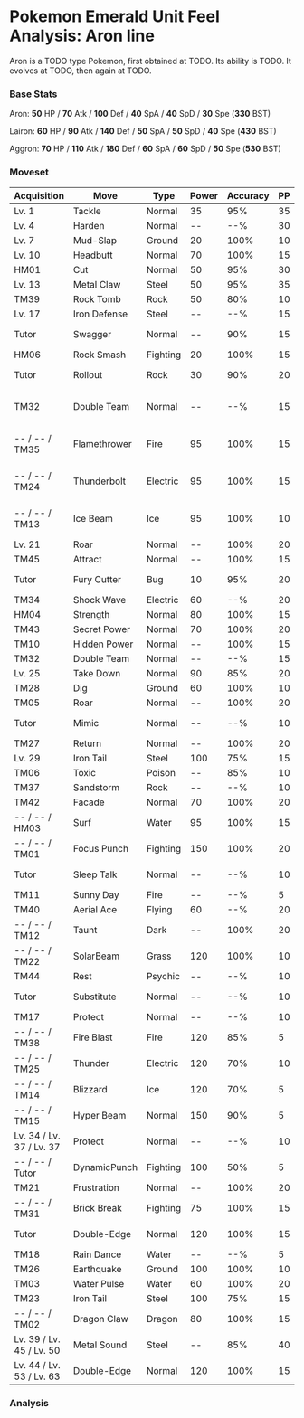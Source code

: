 # Pokemon Emerald Unit Feel Analysis: Aron line

Aron is a TODO type Pokemon, first obtained at TODO. Its ability is TODO. It evolves at TODO, then again at TODO.

### Base Stats

Aron: **50** HP / **70** Atk / **100** Def / **40** SpA / **40** SpD / **30** Spe (**330** BST)

Lairon: **60** HP / **90** Atk / **140** Def / **50** SpA / **50** SpD / **40** Spe (**430** BST)

Aggron: **70** HP / **110** Atk / **180** Def / **60** SpA / **60** SpD / **50** Spe (**530** BST)

### Moveset

|Acquisition             |Move        |Type    |Power|Accuracy|PP |Notes                    |
|---                     |---         |---     |---  |---     |---|---                      |
|Lv. 1                   |Tackle      |Normal  |35   |95%     |35 |                         |
|Lv. 4                   |Harden      |Normal  |--   |--%     |30 |                         |
|Lv. 7                   |Mud-Slap    |Ground  |20   |100%    |10 |                         |
|Lv. 10                  |Headbutt    |Normal  |70   |100%    |15 |                         |
|HM01                    |Cut         |Normal  |50   |95%     |30 |                         |
|Lv. 13                  |Metal Claw  |Steel   |50   |95%     |35 |                         |
|TM39                    |Rock Tomb   |Rock    |50   |80%     |10 |                         |
|Lv. 17                  |Iron Defense|Steel   |--   |--%     |15 |                         |
|Tutor                   |Swagger     |Normal  |--   |90%     |15 |Emerald only             |
|HM06                    |Rock Smash  |Fighting|20   |100%    |15 |                         |
|Tutor                   |Rollout     |Rock    |30   |90%     |20 |Emerald only             |
|TM32                    |Double Team |Normal  |--   |--%     |15 |Buy at Game Corner       |
|-- / -- / TM35          |Flamethrower|Fire    |95   |100%    |15 |Buy at Game Corner       |
|-- / -- / TM24          |Thunderbolt |Electric|95   |100%    |15 |Buy at Game Corner       |
|-- / -- / TM13          |Ice Beam    |Ice     |95   |100%    |10 |Buy at Game Corner       |
|Lv. 21                  |Roar        |Normal  |--   |100%    |20 |                         |
|TM45                    |Attract     |Normal  |--   |100%    |15 |                         |
|Tutor                   |Fury Cutter |Bug     |10   |95%     |20 |Emerald only             |
|TM34                    |Shock Wave  |Electric|60   |--%     |20 |                         |
|HM04                    |Strength    |Normal  |80   |100%    |15 |                         |
|TM43                    |Secret Power|Normal  |70   |100%    |20 |                         |
|TM10                    |Hidden Power|Normal  |--   |100%    |15 |                         |
|TM32                    |Double Team |Normal  |--   |--%     |15 |                         |
|Lv. 25                  |Take Down   |Normal  |90   |85%     |20 |                         |
|TM28                    |Dig         |Ground  |60   |100%    |10 |                         |
|TM05                    |Roar        |Normal  |--   |100%    |20 |                         |
|Tutor                   |Mimic       |Normal  |--   |--%     |10 |Emerald only             |
|TM27                    |Return      |Normal  |--   |100%    |20 |                         |
|Lv. 29                  |Iron Tail   |Steel   |100  |75%     |15 |                         |
|TM06                    |Toxic       |Poison  |--   |85%     |10 |                         |
|TM37                    |Sandstorm   |Rock    |--   |--%     |10 |                         |
|TM42                    |Facade      |Normal  |70   |100%    |20 |                         |
|-- / -- / HM03          |Surf        |Water   |95   |100%    |15 |                         |
|-- / -- / TM01          |Focus Punch |Fighting|150  |100%    |20 |                         |
|Tutor                   |Sleep Talk  |Normal  |--   |--%     |10 |Emerald only             |
|TM11                    |Sunny Day   |Fire    |--   |--%     |5  |                         |
|TM40                    |Aerial Ace  |Flying  |60   |--%     |20 |                         |
|-- / -- / TM12          |Taunt       |Dark    |--   |100%    |20 |                         |
|-- / -- / TM22          |SolarBeam   |Grass   |120  |100%    |10 |                         |
|TM44                    |Rest        |Psychic |--   |--%     |10 |                         |
|Tutor                   |Substitute  |Normal  |--   |--%     |10 |Emerald only             |
|TM17                    |Protect     |Normal  |--   |--%     |10 |                         |
|-- / -- / TM38          |Fire Blast  |Fire    |120  |85%     |5  |                         |
|-- / -- / TM25          |Thunder     |Electric|120  |70%     |10 |                         |
|-- / -- / TM14          |Blizzard    |Ice     |120  |70%     |5  |                         |
|-- / -- / TM15          |Hyper Beam  |Normal  |150  |90%     |5  |                         |
|Lv. 34 / Lv. 37 / Lv. 37|Protect     |Normal  |--   |--%     |10 |                         |
|-- / -- / Tutor         |DynamicPunch|Fighting|100  |50%     |5  |Emerald only             |
|TM21                    |Frustration |Normal  |--   |100%    |20 |                         |
|-- / -- / TM31          |Brick Break |Fighting|75   |100%    |15 |                         |
|Tutor                   |Double-Edge |Normal  |120  |100%    |15 |Emerald only             |
|TM18                    |Rain Dance  |Water   |--   |--%     |5  |                         |
|TM26                    |Earthquake  |Ground  |100  |100%    |10 |                         |
|TM03                    |Water Pulse |Water   |60   |100%    |20 |                         |
|TM23                    |Iron Tail   |Steel   |100  |75%     |15 |                         |
|-- / -- / TM02          |Dragon Claw |Dragon  |80   |100%    |15 |                         |
|Lv. 39 / Lv. 45 / Lv. 50|Metal Sound |Steel   |--   |85%     |40 |                         |
|Lv. 44 / Lv. 53 / Lv. 63|Double-Edge |Normal  |120  |100%    |15 |                         |

### Analysis